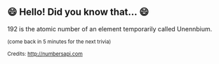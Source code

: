 ## :smile: Hello! Did you know that... :smile:
192 is the atomic number of an element temporarily called Unennbium.

<sup>(come back in 5 minutes for the next trivia)</sup>


<sup>Credits: http://numbersapi.com</sup>
